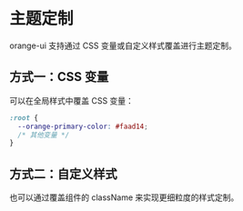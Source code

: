 # 主题定制

orange-ui 支持通过 CSS 变量或自定义样式覆盖进行主题定制。

## 方式一：CSS 变量

可以在全局样式中覆盖 CSS 变量：

```css
:root {
  --orange-primary-color: #faad14;
  /* 其他变量 */
}
```

## 方式二：自定义样式

也可以通过覆盖组件的 className 来实现更细粒度的样式定制。
